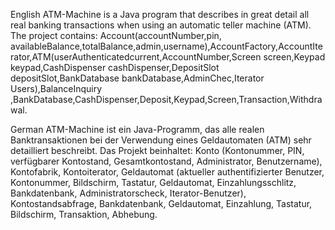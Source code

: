 English
ATM-Machine is a Java program that describes in great detail all real banking transactions when using an automatic teller machine (ATM). The project contains:
Account(accountNumber,pin, availableBalance,totalBalance,admin,username),AccountFactory,AccountIterator,ATM(userAuthenticatedcurrent,AccountNumber,Screen screen,Keypad keypad,CashDispenser cashDispenser,DepositSlot depositSlot,BankDatabase bankDatabase,AdminChec,Iterator Users),BalanceInquiry ,BankDatabase,CashDispenser,Deposit,Keypad,Screen,Transaction,Withdrawal.

German
ATM-Machine ist ein Java-Programm, das alle realen Banktransaktionen bei der Verwendung eines Geldautomaten (ATM) sehr detailliert beschreibt. Das Projekt beinhaltet:
Konto (Kontonummer, PIN, verfügbarer Kontostand, Gesamtkontostand, Administrator, Benutzername), Kontofabrik, Kontoiterator, Geldautomat (aktueller authentifizierter Benutzer, Kontonummer, Bildschirm, Tastatur, Geldautomat, Einzahlungsschlitz, Bankdatenbank, Administratorscheck, Iterator-Benutzer), Kontostandsabfrage, Bankdatenbank, Geldautomat, Einzahlung, Tastatur, Bildschirm, Transaktion, Abhebung.

